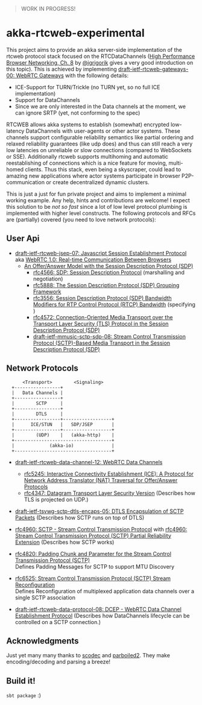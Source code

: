 > WORK IN PROGRESS!

# akka-rtcweb-experimental

This project aims to provide an akka server-side implementation of the rtcweb protocol stack focused on the RTCDataChannels ([High Performance Browser Networking, Ch. 8](http://chimera.labs.oreilly.com/books/1230000000545/ch18.html) by [@igrigorik](https://twitter.com/igrigorik/) gives a very good introduction on this topic). This is achieved by implementing [draft-ietf-rtcweb-gateways-00: WebRTC Gateways](https://tools.ietf.org/html/draft-ietf-rtcweb-gateways-00) with the following details:

- ICE-Support for TURN/Trickle (no TURN yet, so no full ICE implementation)
- Support for DataChannels
- Since we are only interested in the Data channels at the moment, we can ignore SRTP (yet, not conforming to the spec)


RTCWEB allows akka systems to establish (somewhat) encrypted low-latency DataChannels with user-agents or other actor systems. These channels support configurable reliability semantics like partial ordering and relaxed reliability guarantees (like udp does) and thus can still reach a very low latencies on unreliable or slow connections
 (compared to WebSockets or SSE). Additionally rtcweb supports multihoming and automatic reestablishing of connections which is a nice feature for moving, multi-homed clients.
  Thus this stack, even being a skyscraper, could lead to amazing new applications where actor systems participate in browser P2P-communication or create decentralized dynamic clusters.

This is just a just for fun private project and aims to implement a minimal working example. Any help, hints and contributions are welcome!
I expect this solution to be _not so fast_ since a lot of low level protocol plumbing is implemented with higher level constructs.
The following protocols and RFCs are (partially) covered (you need to love network protocols):

## User Api

* [draft-ietf-rtcweb-jsep-07: Javascript Session Establishment Protocol](http://tools.ietf.org/html/draft-ietf-rtcweb-jsep-07) aka [WebRTC 1.0: Real-time Communication Between Browsers](http://www.w3.org/TR/webrtc/)
    * [An Offer/Answer Model with the Session Description Protocol (SDP)](https://tools.ietf.org/html/rfc3264)
        * [rfc4566: SDP: Session Description Protocol](https://tools.ietf.org/html/rfc4566) (marshalling and negotiation)
        * [rfc5888: The Session Description Protocol (SDP) Grouping Framework](https://tools.ietf.org/html/rfc5888)
        * [rfc3556: Session Description Protocol (SDP) Bandwidth Modifiers for RTP Control Protocol (RTCP) Bandwidth](https://tools.ietf.org/html/rfc3556) (specifying )
        * [rfc4572: Connection-Oriented Media Transport over the Transport Layer Security (TLS) Protocol in the Session Description Protocol (SDP)](https://tools.ietf.org/html/rfc4572)
        * [draft-ietf-mmusic-sctp-sdp-08: Stream Control Transmission Protocol (SCTP)-Based Media Transport in the Session Description Protocol (SDP)](http://tools.ietf.org/html/draft-ietf-mmusic-sctp-sdp-08)

## Network Protocols

          <Transport>        <Signaling>
      +-----------------+
      |   Data Channels |
      +-----------------+
      |        SCTP     |
      +-----------------+
      |        DTLS     | 
      +-----------------+------------------+
      |      ICE/STUN   |   SDP/JSEP       |
      +-----------------+------------------+
      |        (UDP)    |   (akka-http)    |
      +------------------------------------+
      |             (akka-io)              |     
      +------------------------------------+


- [draft-ietf-rtcweb-data-channel-12: WebRTC Data Channels](https://tools.ietf.org/html/draft-ietf-rtcweb-data-channel-12)
    - [rfc5245: Interactive Connectivity Establishment (ICE): A Protocol for Network Address Translator (NAT) Traversal for Offer/Answer Protocols](https://tools.ietf.org/html/rfc5245#section-4.3)
    - [rfc4347: Datagram Transport Layer Security Version](https://tools.ietf.org/html/rfc4347) (Describes how TLS is projected on UDP.)
- [draft-ietf-tsvwg-sctp-dtls-encaps-05: DTLS Encapsulation of SCTP Packets](https://tools.ietf.org/html/draft-ietf-tsvwg-sctp-dtls-encaps-05) (Describes how SCTP runs on top of DTLS)
- [rfc4960: SCTP - Stream Control Transmission Protocol](https://tools.ietf.org/html/rfc4960) with [rfc4960: Stream Control Transmission Protocol (SCTP) Partial Reliability Extension](https://tools.ietf.org/html/rfc3758) (Describes how SCTP works)

- [rfc4820: Padding Chunk and Parameter for the Stream Control Transmission Protocol (SCTP)](https://tools.ietf.org/html/rfc4820)<br>Defines Padding Messages for SCTP to support MTU Discovery
- [rfc6525: Stream Control Transmission Protocol (SCTP) Stream Reconfiguration](https://tools.ietf.org/html/rfc6525) <br> Defines Reconfiguration of multiplexed application data channels over a single SCTP association
- [draft-ietf-rtcweb-data-protocol-08: DCEP - WebRTC Data Channel Establishment Protocol](https://tools.ietf.org/html/draft-ietf-rtcweb-data-protocol-08) (Describes how DataChannels lifecycle can be controlled on a SCTP connection.)



## Acknowledgments

Just yet many many thanks to [scodec](https://github.com/scodec/scodec) and [parboiled2](https://github.com/sirthias/parboiled2). They make encoding/decoding and parsing a breeze!

## Build it!

`sbt package` :)